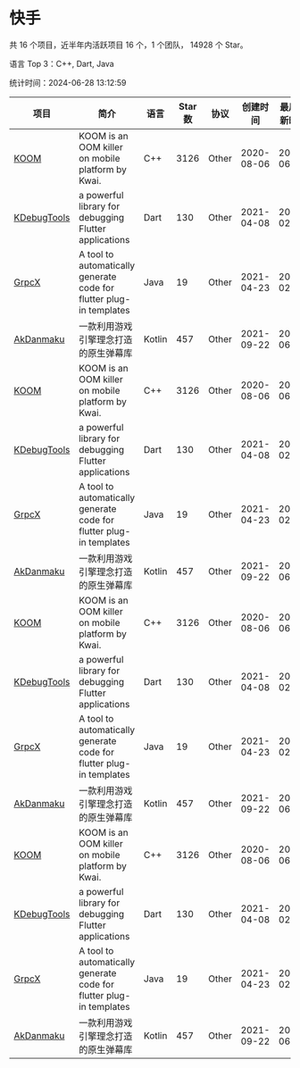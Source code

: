 # 快手

共 16 个项目，近半年内活跃项目 16 个，1 个团队， 14928 个 Star。

语言 Top 3：C++, Dart, Java

统计时间：2024-06-28 13:12:59

| 项目 | 简介 | 语言 | Star 数 | 协议 | 创建时间 | 最后更新时间 |
| --- | --- | --- | --- | --- | --- | --- |
| [KOOM](https://github.com/KwaiAppTeam/KOOM) | KOOM is an OOM killer on mobile platform by Kwai. | C++ | 3126 | Other | 2020-08-06 | 2024-06-26 |
| [KDebugTools](https://github.com/KwaiAppTeam/KDebugTools) | a powerful library for debugging Flutter applications | Dart | 130 | Other | 2021-04-08 | 2024-02-07 |
| [GrpcX](https://github.com/KwaiAppTeam/GrpcX) | A tool to automatically generate code for flutter plug-in templates | Java | 19 | Other | 2021-04-23 | 2024-02-19 |
| [AkDanmaku](https://github.com/KwaiAppTeam/AkDanmaku) | 一款利用游戏引擎理念打造的原生弹幕库 | Kotlin | 457 | Other | 2021-09-22 | 2024-06-07 |
| [KOOM](https://github.com/KwaiAppTeam/KOOM) | KOOM is an OOM killer on mobile platform by Kwai. | C++ | 3126 | Other | 2020-08-06 | 2024-06-26 |
| [KDebugTools](https://github.com/KwaiAppTeam/KDebugTools) | a powerful library for debugging Flutter applications | Dart | 130 | Other | 2021-04-08 | 2024-02-07 |
| [GrpcX](https://github.com/KwaiAppTeam/GrpcX) | A tool to automatically generate code for flutter plug-in templates | Java | 19 | Other | 2021-04-23 | 2024-02-19 |
| [AkDanmaku](https://github.com/KwaiAppTeam/AkDanmaku) | 一款利用游戏引擎理念打造的原生弹幕库 | Kotlin | 457 | Other | 2021-09-22 | 2024-06-07 |
| [KOOM](https://github.com/KwaiAppTeam/KOOM) | KOOM is an OOM killer on mobile platform by Kwai. | C++ | 3126 | Other | 2020-08-06 | 2024-06-26 |
| [KDebugTools](https://github.com/KwaiAppTeam/KDebugTools) | a powerful library for debugging Flutter applications | Dart | 130 | Other | 2021-04-08 | 2024-02-07 |
| [GrpcX](https://github.com/KwaiAppTeam/GrpcX) | A tool to automatically generate code for flutter plug-in templates | Java | 19 | Other | 2021-04-23 | 2024-02-19 |
| [AkDanmaku](https://github.com/KwaiAppTeam/AkDanmaku) | 一款利用游戏引擎理念打造的原生弹幕库 | Kotlin | 457 | Other | 2021-09-22 | 2024-06-07 |
| [KOOM](https://github.com/KwaiAppTeam/KOOM) | KOOM is an OOM killer on mobile platform by Kwai. | C++ | 3126 | Other | 2020-08-06 | 2024-06-26 |
| [KDebugTools](https://github.com/KwaiAppTeam/KDebugTools) | a powerful library for debugging Flutter applications | Dart | 130 | Other | 2021-04-08 | 2024-02-07 |
| [GrpcX](https://github.com/KwaiAppTeam/GrpcX) | A tool to automatically generate code for flutter plug-in templates | Java | 19 | Other | 2021-04-23 | 2024-02-19 |
| [AkDanmaku](https://github.com/KwaiAppTeam/AkDanmaku) | 一款利用游戏引擎理念打造的原生弹幕库 | Kotlin | 457 | Other | 2021-09-22 | 2024-06-07 |
